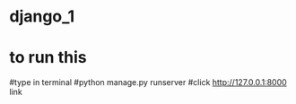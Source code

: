 # django_1
# to run this 
#type in terminal 
#python manage.py runserver
#click http://127.0.0.1:8000 link 
